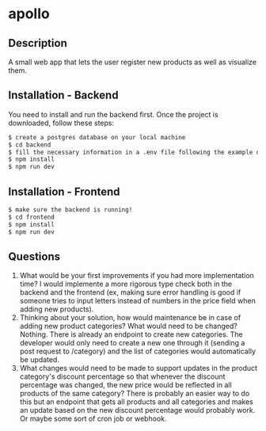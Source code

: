 # apollo

## Description

A small web app that lets the user register new products as well as visualize them.

## Installation - Backend

You need to install and run the backend first. Once the project is downloaded, follow these steps:
```bash
$ create a postgres database on your local machine
$ cd backend
$ fill the necessary information in a .env file following the example of env-teste
$ npm install
$ npm run dev
```

## Installation - Frontend

```bash
$ make sure the backend is running!
$ cd frontend
$ npm install
$ npm run dev
```

## Questions 

1. What would be your first improvements if you had more implementation time?
  I would implemente a more rigorous type check both in the backend and the frontend (ex, making sure error handling is good if someone tries to input letters instead of numbers in the price field when adding new products).
3. Thinking about your solution, how would maintenance be in case of adding new product
categories? What would need to be changed?
  Nothing. There is already an endpoint to create new categories. The developer would only need to create a new one through it (sending a post request to /category) and the list of categories would automatically be updated.
5. What changes would need to be made to support updates in the product category's discount
percentage so that whenever the discount percentage was changed, the new price would be
reflected in all products of the same category?
  There is probably an easier way to do this but an endpoint that gets all products and all categories and makes an update based on the new discount percentage would probably work. Or maybe some sort of cron job or webhook.

